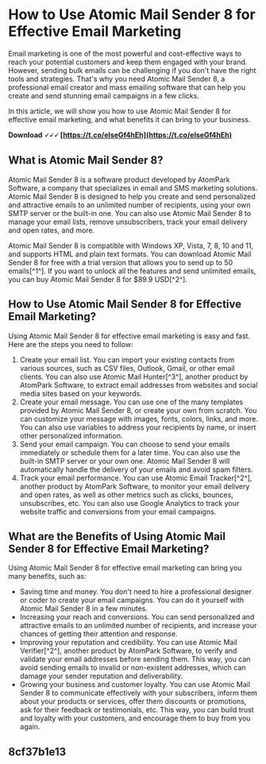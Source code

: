 # How to Use Atomic Mail Sender 8 for Effective Email Marketing
 
Email marketing is one of the most powerful and cost-effective ways to reach your potential customers and keep them engaged with your brand. However, sending bulk emails can be challenging if you don't have the right tools and strategies. That's why you need Atomic Mail Sender 8, a professional email creator and mass emailing software that can help you create and send stunning email campaigns in a few clicks.
 
In this article, we will show you how to use Atomic Mail Sender 8 for effective email marketing, and what benefits it can bring to your business.
 
**Download 🗸🗸🗸 [https://t.co/elseGf4hEh](https://t.co/elseGf4hEh)**


 
## What is Atomic Mail Sender 8?
 
Atomic Mail Sender 8 is a software product developed by AtomPark Software, a company that specializes in email and SMS marketing solutions. Atomic Mail Sender 8 is designed to help you create and send personalized and attractive emails to an unlimited number of recipients, using your own SMTP server or the built-in one. You can also use Atomic Mail Sender 8 to manage your email lists, remove unsubscribers, track your email delivery and open rates, and more.
 
Atomic Mail Sender 8 is compatible with Windows XP, Vista, 7, 8, 10 and 11, and supports HTML and plain text formats. You can download Atomic Mail Sender 8 for free with a trial version that allows you to send up to 50 emails[^1^]. If you want to unlock all the features and send unlimited emails, you can buy Atomic Mail Sender 8 for $89.9 USD[^2^].
 
## How to Use Atomic Mail Sender 8 for Effective Email Marketing?
 
Using Atomic Mail Sender 8 for effective email marketing is easy and fast. Here are the steps you need to follow:
 
1. Create your email list. You can import your existing contacts from various sources, such as CSV files, Outlook, Gmail, or other email clients. You can also use Atomic Mail Hunter[^3^], another product by AtomPark Software, to extract email addresses from websites and social media sites based on your keywords.
2. Create your email message. You can use one of the many templates provided by Atomic Mail Sender 8, or create your own from scratch. You can customize your message with images, fonts, colors, links, and more. You can also use variables to address your recipients by name, or insert other personalized information.
3. Send your email campaign. You can choose to send your emails immediately or schedule them for a later time. You can also use the built-in SMTP server or your own one. Atomic Mail Sender 8 will automatically handle the delivery of your emails and avoid spam filters.
4. Track your email performance. You can use Atomic Email Tracker[^2^], another product by AtomPark Software, to monitor your email delivery and open rates, as well as other metrics such as clicks, bounces, unsubscribes, etc. You can also use Google Analytics to track your website traffic and conversions from your email campaigns.

## What are the Benefits of Using Atomic Mail Sender 8 for Effective Email Marketing?
 
Using Atomic Mail Sender 8 for effective email marketing can bring you many benefits, such as:

- Saving time and money. You don't need to hire a professional designer or coder to create your email campaigns. You can do it yourself with Atomic Mail Sender 8 in a few minutes.
- Increasing your reach and conversions. You can send personalized and attractive emails to an unlimited number of recipients, and increase your chances of getting their attention and response.
- Improving your reputation and credibility. You can use Atomic Mail Verifier[^2^], another product by AtomPark Software, to verify and validate your email addresses before sending them. This way, you can avoid sending emails to invalid or non-existent addresses, which can damage your sender reputation and deliverability.
- Growing your business and customer loyalty. You can use Atomic Mail Sender 8 to communicate effectively with your subscribers, inform them about your products or services, offer them discounts or promotions, ask for their feedback or testimonials, etc. This way, you can build trust and loyalty with your customers, and encourage them to buy from you again.

##  8cf37b1e13



